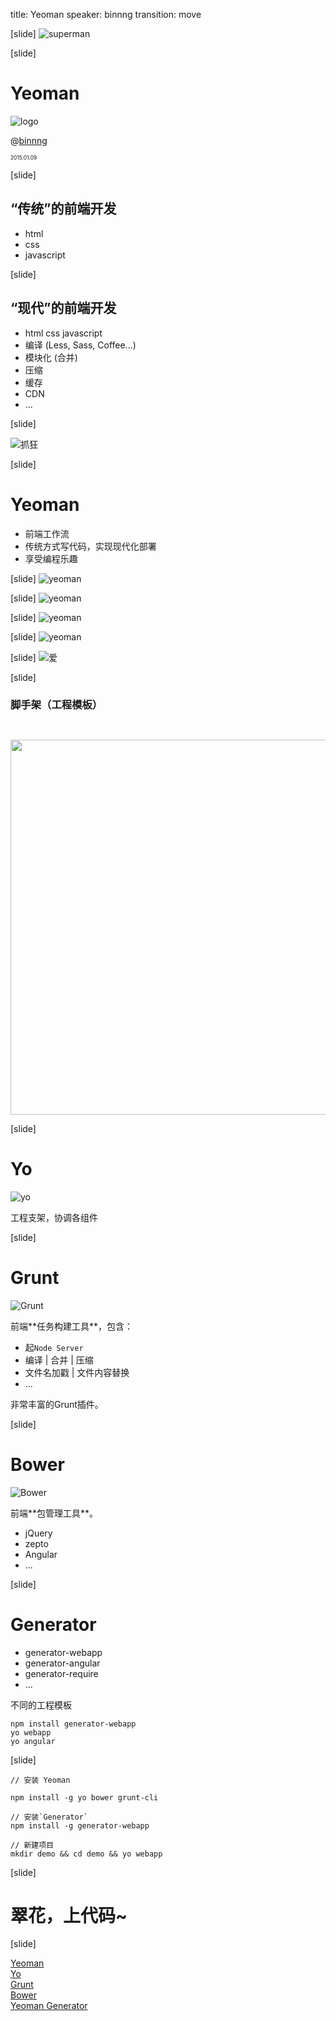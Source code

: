 title: Yeoman
speaker: binnng
transition: move

[slide]
![superman](../images/s.png)


[slide]

# Yeoman

![logo](../images/yeoman/yeoman-02.6442.png)

@[binnng](https://github.com/binnng)

<p style="font-size:.6em;margin-top:.4em;">2015.01.09</p>


[slide]

## “传统”的前端开发

- html
- css
- javascript

[slide]

## “现代”的前端开发

- html css javascript
- 编译 (Less, Sass, Coffee...)
- 模块化 (合并)
- 压缩
- 缓存
- CDN
- ...

[slide]

![抓狂](../images/startle.png)

[slide]
# Yeoman

- 前端工作流
- 传统方式写代码，实现现代化部署
- 享受编程乐趣

[slide]
![yeoman](../images/yeoman/yeoman.png)

[slide]
![yeoman](../images/yeoman/yeoman-009.png)

[slide]
![yeoman](../images/yeoman/yeoman-005.2b00.png)

[slide]
![yeoman](../images/yeoman/yeoman-004.7ff4.png)

[slide]
![爱](../images/love.png)

[slide]

### **脚手架**（工程模板）
<img src="../images/yeoman/illustration-home-inverted.b715.png" width="600" style="margin-top:2em">

[slide]

# Yo
![yo](../images/yeoman/tool-yo.5015.png)

工程支架，协调各组件


[slide]
# Grunt

![Grunt](../images/yeoman/tool-grunt.af56.png)

<p style="text-align:left">前端**任务构建工具**，包含：</p>

- 起`Node Server`
- 编译 | 合并 | 压缩
- 文件名加戳 | 文件内容替换
- ...

<p style="text-align:left">非常丰富的Grunt插件。</p>


[slide]
# Bower

![Bower](../images/yeoman/tool-bower.db00.png)

<p style="text-align:left">前端**包管理工具**。</p>

- jQuery
- zepto
- Angular
- ...


[slide]

# Generator


- generator-webapp
- generator-angular
- generator-require
- ...

<p style="margin-bottom:1em">不同的工程模板</p>


```
npm install generator-webapp
yo webapp
yo angular
```

[slide]

```
// 安装 Yeoman

npm install -g yo bower grunt-cli

// 安装`Generator`
npm install -g generator-webapp

// 新建项目
mkdir demo && cd demo && yo webapp
```

[slide]

# 翠花，上代码~

[slide]


[Yeoman](http://yeoman.io) 
<br>
[Yo](https://github.com/yeoman/yo) 
<br>
[Grunt](http://gruntjs.com/) 
<br>
[Bower](http://bower.io) 
<br>
[Yeoman Generator](http://yeoman.io/generators/)

